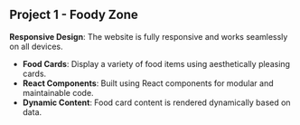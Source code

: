 
## Project 1 - Foody Zone

 **Responsive Design**: The website is fully responsive and works seamlessly on all devices.
- **Food Cards**: Display a variety of food items using aesthetically pleasing cards.
- **React Components**: Built using React components for modular and maintainable code.
- **Dynamic Content**: Food card content is rendered dynamically based on data.








